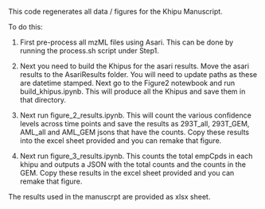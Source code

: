 This code regenerates all data / figures for the Khipu Manuscript. 

To do this:

1. First pre-process all mzML files using Asari. This can be done by running the process.sh script under Step1. 

2. Next you need to build the Khipus for the asari results. Move the asari results to the AsariResults folder. You will need to update paths as these are datetime stamped. Next go to the Figure2 notewbook and run build_khipus.ipynb. This will produce all the Khipus and save them in that directory. 

3. Next run figure_2_results.ipynb. This will count the various confidence levels across time points and save the results as 293T_all, 293T_GEM, AML_all and AML_GEM jsons that have the counts. Copy these results into the excel sheet provided and you can remake that figure. 

3. Next run figure_3_results.ipynb. This counts the total empCpds in each khipu and outputs a JSON with the total counts and the counts in the GEM. Copy these results in the excel sheet provided and you can remake that figure.

The results used in the manuscrpt are provided as xlsx sheet.